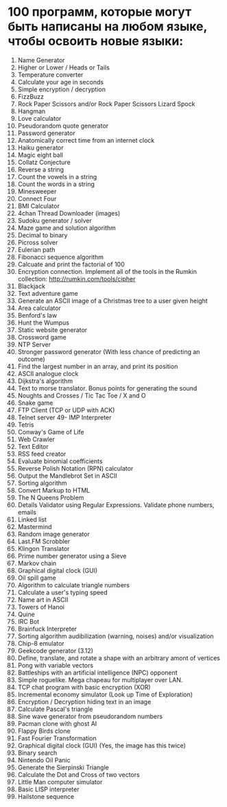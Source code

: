 # 100 программ, которые могут быть написаны на любом языке, чтобы освоить новые языки:

1. Name Generator
2. Higher or Lower / Heads or Tails
3. Temperature converter
4. Calculate your age in seconds
5. Simple encryption / decryption
6. FizzBuzz
7. Rock Paper Scissors and/or Rock Paper Scissors Lizard Spock
8. Hangman
9. Love calculator
10. Pseudorandom quote generator
11. Password generator
12. Anatomically correct time from an internet clock
13. Haiku generator
14. Magic eight ball
15. Collatz Conjecture
16. Reverse a string
17. Count the vowels in a string
18. Count the words in a string
19. Minesweeper
20. Connect Four
21. BMI Calculator
22. 4chan Thread Downloader (images)
23. Sudoku generator / solver
24. Maze game and solution algorithm
25. Decimal to binary
26. Picross solver
27. Eulerian path
28. Fibonacci sequence algorithm
29. Calcuate and print the factorial of 100
30. Encryption connection. Implement all of the tools in the Rumkin collection: http://rumkin.com/tools/cipher
31. Blackjack
32. Text adventure game
33. Generate an ASCII image of a Christmas tree to a user given height
34. Area calculator
35. Benford's law
36. Hunt the Wumpus
37. Static website generator
38. Crossword game
39. NTP Server
40. Stronger password generator (With less chance of predicting an outcome)
41. Find the largest number in an array, and print its position
42. ASCII analogue clock
43. Dijkstra's algorithm
44. Text to morse translator. Bonus points for generating the sound
45. Noughts and Crosses / Tic Tac Toe / X and O
46. Snake game
47. FTP Client (TCP or UDP with ACK)
48. Telnet server
49- IMP Interpreter
50. Tetris
51. Conway's Game of Life
52. Web Crawler
53. Text Editor
54. RSS feed creator
55. Evaluate binomial coefficients
56. Reverse Polish Notation (RPN) calculator
57. Output the Mandlebrot Set in ASCII
58. Sorting algorithm
59. Convert Markup to HTML
60. The N Queens Problem
61. Details Validator using Regular Expressions. Validate phone numbers, emails
62. Linked list
63. Mastermind
64. Random image generator
65. Last.FM Scrobbler
66. Klingon Translator
67. Prime number generator using a Sieve
68. Markov chain
69. Graphical digital clock (GUI)
70. Oil spill game
71. Algorithm to calculate triangle numbers
72. Calculate a user's typing speed
73. Name art in ASCII
74. Towers of Hanoi
75. Quine
76. IRC Bot
77. Brainfuck Interpreter
78. Sorting algorithm audibilization (warning, noises) and/or visualization
79. Chip-8 emulator
80. Geekcode generator (3.12)
81. Define, translate, and rotate a shape with an arbitrary amont of vertices
82. Pong with variable vectors
83. Battleships with an artificial intelligence (NPC) opponent
84. Simple roguelike. Mega chapeau for multiplayer over LAN.
85. TCP chat program with basic encryption (XOR)
86. Incremental economy simulator (Look up Time of Exploration)
87. Encryption / Decryption hiding text in an image
88. Calculate Pascal's triangle
89. Sine wave generator from pseudorandom numbers
90. Pacman clone with ghost AI
91. Flappy Birds clone
92. Fast Fourier Transformation
93. Graphical digital clock (GUI) (Yes, the image has this twice)
94. Binary search
95. Nintendo Oil Panic
96. Generate the Sierpinski Triangle
97. Calculate the Dot and Cross of two vectors
98. Little Man computer simulator
99. Basic LISP interpreter
100. Hailstone sequence
